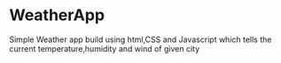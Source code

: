 # WeatherApp
Simple Weather app build using html,CSS and Javascript which tells the current temperature,humidity and wind of given city
